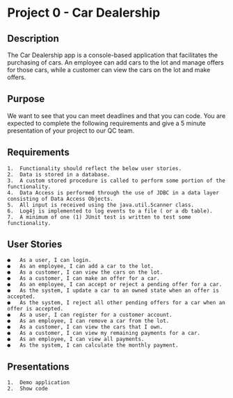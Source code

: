# Project 0 - Car Dealership

## Description

   The Car Dealership app is a console-based application that facilitates the purchasing of cars. An employee can add cars to the lot and manage offers for those cars, while a customer can view the cars on the lot and make offers. 

## Purpose

   We want to see that you can meet deadlines and that you can code. You are expected to complete the following requirements and give a 5 minute presentation of your project to our QC team.

## Requirements
	
	1.	Functionality should reflect the below user stories.
	2.	Data is stored in a database.
	3.	A custom stored procedure is called to perform some portion of the functionality.
	4.	Data Access is performed through the use of JDBC in a data layer consisting of Data Access Objects.
	5.	All input is received using the java.util.Scanner class.
	6.	Log4j is implemented to log events to a file ( or a db table).
	7.	A minimum of one (1) JUnit test is written to test some functionality.

## User Stories

	●	As a user, I can login.
	●	As an employee, I can add a car to the lot.
	●	As a customer, I can view the cars on the lot.
	●	As a customer, I can make an offer for a car.
	●	As an employee, I can accept or reject a pending offer for a car.
	●	As the system, I update a car to an owned state when an offer is accepted.
	●	As the system, I reject all other pending offers for a car when an offer is accepted.
	●	As a user, I can register for a customer account.
	●	As an employee, I can remove a car from the lot.
	●	As a customer, I can view the cars that I own.
	●	As a customer, I can view my remaining payments for a car.
	●	As an employee, I can view all payments.
	●	As the system, I can calculate the monthly payment.

## Presentations

	1.	Demo application
	2.	Show code
